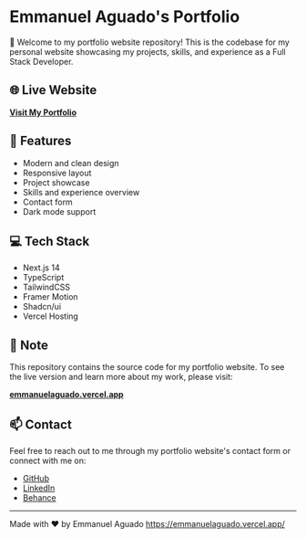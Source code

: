 # Emmanuel Aguado's Portfolio

👋 Welcome to my portfolio website repository! This is the codebase for my personal website showcasing my projects, skills, and experience as a Full Stack Developer.

## 🌐 Live Website

**[Visit My Portfolio](https://emmanuelaguado.vercel.app/)**

## 🚀 Features

- Modern and clean design
- Responsive layout
- Project showcase
- Skills and experience overview
- Contact form
- Dark mode support

## 💻 Tech Stack

- Next.js 14
- TypeScript
- TailwindCSS
- Framer Motion
- Shadcn/ui
- Vercel Hosting

## 📝 Note

This repository contains the source code for my portfolio website. To see the live version and learn more about my work, please visit:

**[emmanuelaguado.vercel.app](https://emmanuelaguado.vercel.app/)**

## 📫 Contact

Feel free to reach out to me through my portfolio website's contact form or connect with me on:

- [GitHub](https://github.com/icecubes99)
- [LinkedIn](https://www.linkedin.com/in/EmmanuelAguado/)
- [Behance](https://www.behance.net/emmanueaguado)

---

Made with ❤️ by Emmanuel Aguado
https://emmanuelaguado.vercel.app/
